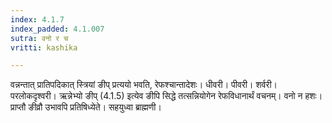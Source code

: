 ```yaml
---
index: 4.1.7
index_padded: 4.1.007
sutra: वनो र च
vritti: kashika

---
```

वन्नन्तात् प्रातिपदिकात् स्त्रियां ङीप् प्रत्ययो भवति, रेफश्चान्तादेशः। धीवरी। पीवरी। शर्वरी। परलोकदृश्वरी। ऋन्नेभ्यो ङीप् (4.1.5) इत्येव ङीपि सिद्धे तत्सन्नियोगेन रेफविधानार्थं वचनम्। वनो न हशः। प्राप्तौ ङीव्रौ उभावपि प्रतिषिध्येते। सहयुध्वा ब्राह्मणी।